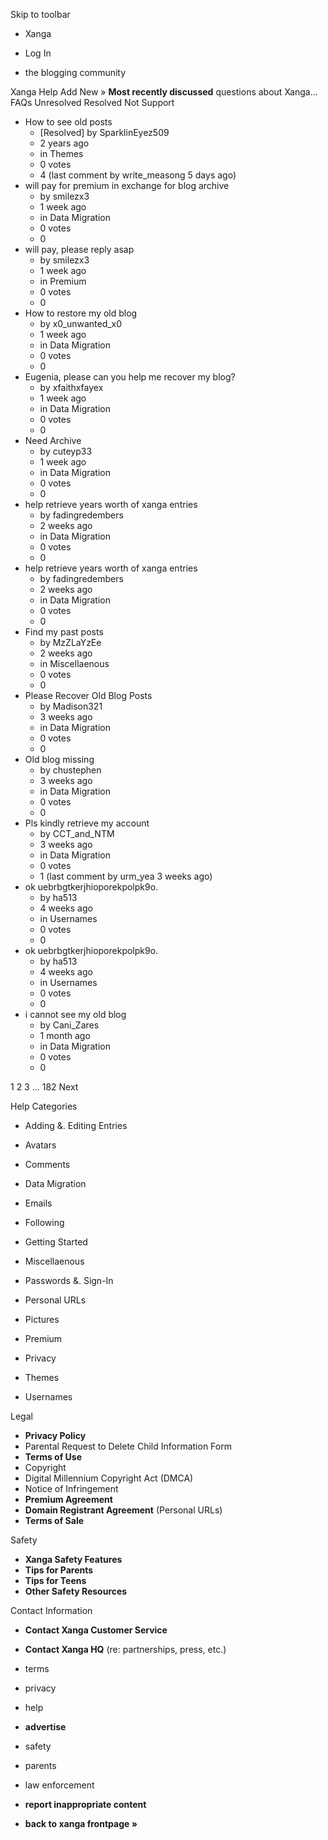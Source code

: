 Skip to toolbar

*   Xanga

*   Log In

*   the blogging community

Xanga Help Add New » **Most recently discussed** questions about Xanga… FAQs Unresolved Resolved Not Support

*   How to see old posts
    *   \[Resolved\] by SparklinEyez509
    *   2 years ago
    *   in Themes
    *   0 votes
    *   4 (last comment by write\_measong 5 days ago)
*   will pay for premium in exchange for blog archive
    *   by smilezx3
    *   1 week ago
    *   in Data Migration
    *   0 votes
    *   0
*   will pay, please reply asap
    *   by smilezx3
    *   1 week ago
    *   in Premium
    *   0 votes
    *   0
*   How to restore my old blog
    *   by x0\_unwanted\_x0
    *   1 week ago
    *   in Data Migration
    *   0 votes
    *   0
*   Eugenia, please can you help me recover my blog?
    *   by xfaithxfayex
    *   1 week ago
    *   in Data Migration
    *   0 votes
    *   0
*   Need Archive
    *   by cuteyp33
    *   1 week ago
    *   in Data Migration
    *   0 votes
    *   0
*   help retrieve years worth of xanga entries
    *   by fadingredembers
    *   2 weeks ago
    *   in Data Migration
    *   0 votes
    *   0
*   help retrieve years worth of xanga entries
    *   by fadingredembers
    *   2 weeks ago
    *   in Data Migration
    *   0 votes
    *   0
*   Find my past posts
    *   by MzZLaYzEe
    *   2 weeks ago
    *   in Miscellaenous
    *   0 votes
    *   0
*   Please Recover Old Blog Posts
    *   by Madison321
    *   3 weeks ago
    *   in Data Migration
    *   0 votes
    *   0
*   Old blog missing
    *   by chustephen
    *   3 weeks ago
    *   in Data Migration
    *   0 votes
    *   0
*   Pls kindly retrieve my account
    *   by CCT\_and\_NTM
    *   3 weeks ago
    *   in Data Migration
    *   0 votes
    *   1 (last comment by urm\_yea 3 weeks ago)
*   ok uebrbgtkerjhioporekpolpk9o.
    *   by ha513
    *   4 weeks ago
    *   in Usernames
    *   0 votes
    *   0
*   ok uebrbgtkerjhioporekpolpk9o.
    *   by ha513
    *   4 weeks ago
    *   in Usernames
    *   0 votes
    *   0
*   i cannot see my old blog
    *   by Cani\_Zares
    *   1 month ago
    *   in Data Migration
    *   0 votes
    *   0

1 2 3 ... 182 Next

Help Categories

*   Adding &. Editing Entries
*   Avatars
*   Comments
*   Data Migration
*   Emails
*   Following
*   Getting Started
*   Miscellaenous

*   Passwords &. Sign-In
*   Personal URLs
*   Pictures
*   Premium
*   Privacy
*   Themes
*   Usernames

Legal

*   **Privacy Policy**
*   Parental Request to Delete Child Information Form
*   **Terms of Use**
*   Copyright
*   Digital Millennium Copyright Act (DMCA)
*   Notice of Infringement
*   **Premium Agreement**
*   **Domain Registrant Agreement** (Personal URLs)
*   **Terms of Sale**

Safety

*   **Xanga Safety Features**
*   **Tips for Parents**
*   **Tips for Teens**
*   **Other Safety Resources**

Contact Information

*   **Contact Xanga Customer Service**
*   **Contact Xanga HQ** (re: partnerships, press, etc.)

*   terms
*   privacy
*   help
*   **advertise**

*   safety
*   parents
*   law enforcement
*   **report inappropriate content**

*   **back to xanga frontpage »**